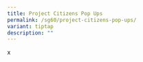 ```yaml
---
title: Project Citizens Pop Ups
permalink: /sg60/project-citizens-pop-ups/
variant: tiptap
description: ""
---
```

<p>x</p>